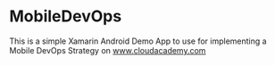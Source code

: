 # MobileDevOps
This is a simple Xamarin Android Demo App to use for implementing a Mobile DevOps Strategy on www.cloudacademy.com
